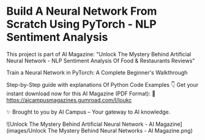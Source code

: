 # Build A Neural Network From Scratch Using PyTorch - NLP Sentiment Analysis

This project is part of AI Magazine: 
"Unlock The Mystery Behind Artificial Neural Network - NLP Sentiment Analysis Of Food & Restaurants Reviews"

Train a Neural Network in PyTorch: A Complete Beginner's Walkthrough

Step-by-Step guide with explanations Of Python Code Examples
👇 Get your instant download now for this AI Magazine (PDF Format):
🔗 https://aicampusmagazines.gumroad.com/l/loukc

✨ Brought to you by AI Campus – Your gateway to AI knowledge.


![Unlock The Mystery Behind Artificial Neural Network - AI Magazine](images/Unlock The Mystery Behind Neural Networks - AI Magazine.png)
